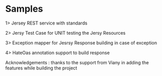Samples
=================

1>   Jersey REST service with standards

2>   Jersy Test Case for UNIT testing the Jersy Resources

3>   Exception mapper for Jesrsy Response building in case of exception

4>   HateOas annotation support to build response 






Acknowledgements  : thanks to the support from Viany in adding the features while building the project
